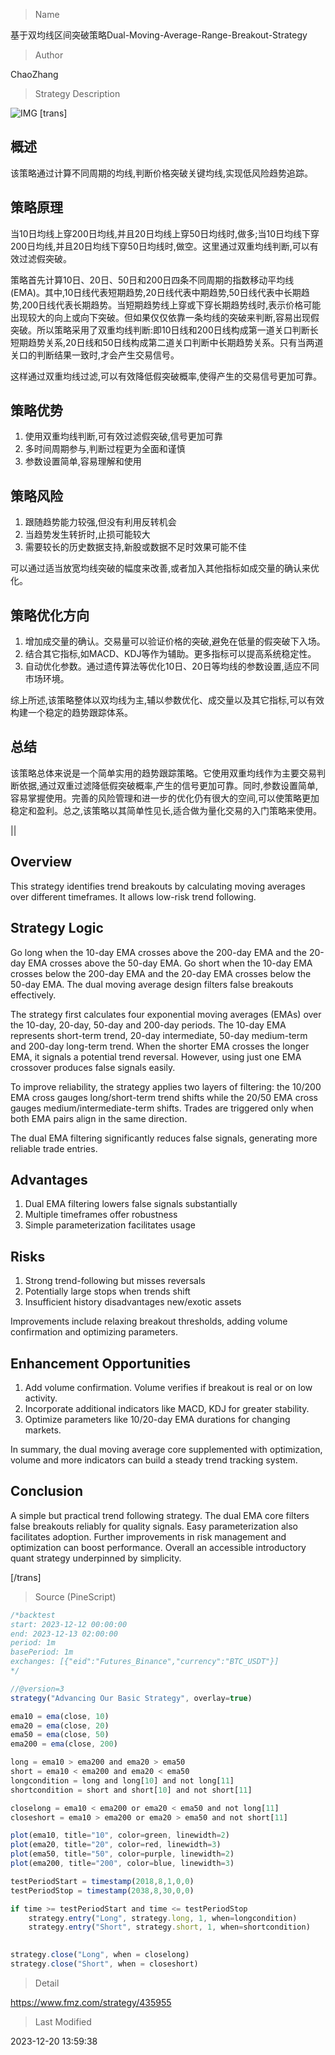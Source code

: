 
> Name

基于双均线区间突破策略Dual-Moving-Average-Range-Breakout-Strategy

> Author

ChaoZhang

> Strategy Description

![IMG](https://www.fmz.com/upload/asset/1145afbd4a5050e5992.png)
 [trans]

## 概述
该策略通过计算不同周期的均线,判断价格突破关键均线,实现低风险趋势追踪。

## 策略原理
当10日均线上穿200日均线,并且20日均线上穿50日均线时,做多;当10日均线下穿200日均线,并且20日均线下穿50日均线时,做空。这里通过双重均线判断,可以有效过滤假突破。

策略首先计算10日、20日、50日和200日四条不同周期的指数移动平均线(EMA)。其中,10日线代表短期趋势,20日线代表中期趋势,50日线代表中长期趋势,200日线代表长期趋势。当短期趋势线上穿或下穿长期趋势线时,表示价格可能出现较大的向上或向下突破。但如果仅仅依靠一条均线的突破来判断,容易出现假突破。所以策略采用了双重均线判断:即10日线和200日线构成第一道关口判断长短期趋势关系,20日线和50日线构成第二道关口判断中长期趋势关系。只有当两道关口的判断结果一致时,才会产生交易信号。

这样通过双重均线过滤,可以有效降低假突破概率,使得产生的交易信号更加可靠。

## 策略优势
1. 使用双重均线判断,可有效过滤假突破,信号更加可靠
2. 多时间周期参与,判断过程更为全面和谨慎
3. 参数设置简单,容易理解和使用

## 策略风险
1. 跟随趋势能力较强,但没有利用反转机会
2. 当趋势发生转折时,止损可能较大
3. 需要较长的历史数据支持,新股或数据不足时效果可能不佳

可以通过适当放宽均线突破的幅度来改善,或者加入其他指标如成交量的确认来优化。

## 策略优化方向 
1. 增加成交量的确认。交易量可以验证价格的突破,避免在低量的假突破下入场。
2. 结合其它指标,如MACD、KDJ等作为辅助。更多指标可以提高系统稳定性。
3. 自动优化参数。通过遗传算法等优化10日、20日等均线的参数设置,适应不同市场环境。

综上所述,该策略整体以双均线为主,辅以参数优化、成交量以及其它指标,可以有效构建一个稳定的趋势跟踪体系。

## 总结
该策略总体来说是一个简单实用的趋势跟踪策略。它使用双重均线作为主要交易判断依据,通过双重过滤降低假突破概率,产生的信号更加可靠。同时,参数设置简单,容易掌握使用。完善的风险管理和进一步的优化仍有很大的空间,可以使策略更加稳定和盈利。总之,该策略以其简单性见长,适合做为量化交易的入门策略来使用。

||

## Overview
This strategy identifies trend breakouts by calculating moving averages over different timeframes. It allows low-risk trend following.   

## Strategy Logic
Go long when the 10-day EMA crosses above the 200-day EMA and the 20-day EMA crosses above the 50-day EMA. Go short when the 10-day EMA crosses below the 200-day EMA and the 20-day EMA crosses below the 50-day EMA. The dual moving average design filters false breakouts effectively.  

The strategy first calculates four exponential moving averages (EMAs) over the 10-day, 20-day, 50-day and 200-day periods. The 10-day EMA represents short-term trend, 20-day intermediate, 50-day medium-term and 200-day long-term trend. When the shorter EMA crosses the longer EMA, it signals a potential trend reversal. However, using just one EMA crossover produces false signals easily.  

To improve reliability, the strategy applies two layers of filtering: the 10/200 EMA cross gauges long/short-term trend shifts while the 20/50 EMA cross gauges medium/intermediate-term shifts. Trades are triggered only when both EMA pairs align in the same direction.   

The dual EMA filtering significantly reduces false signals, generating more reliable trade entries. 

## Advantages
1. Dual EMA filtering lowers false signals substantially 
2. Multiple timeframes offer robustness 
3. Simple parameterization facilitates usage

## Risks
1. Strong trend-following but misses reversals  
2. Potentially large stops when trends shift
3. Insufficient history disadvantages new/exotic assets 

Improvements include relaxing breakout thresholds, adding volume confirmation and optimizing parameters.  

## Enhancement Opportunities
1. Add volume confirmation. Volume verifies if breakout is real or on low activity.  
2. Incorporate additional indicators like MACD, KDJ for greater stability. 
3. Optimize parameters like 10/20-day EMA durations for changing markets.  

In summary, the dual moving average core supplemented with optimization, volume and more indicators can build a steady trend tracking system.  

## Conclusion
A simple but practical trend following strategy. The dual EMA core filters false breakouts reliably for quality signals. Easy parameterization also facilitates adoption. Further improvements in risk management and optimization can boost performance. Overall an accessible introductory quant strategy underpinned by simplicity.  

[/trans]



> Source (PineScript)

``` javascript
/*backtest
start: 2023-12-12 00:00:00
end: 2023-12-13 02:00:00
period: 1m
basePeriod: 1m
exchanges: [{"eid":"Futures_Binance","currency":"BTC_USDT"}]
*/

//@version=3
strategy("Advancing Our Basic Strategy", overlay=true)

ema10 = ema(close, 10)
ema20 = ema(close, 20)
ema50 = ema(close, 50)
ema200 = ema(close, 200)

long = ema10 > ema200 and ema20 > ema50
short = ema10 < ema200 and ema20 < ema50
longcondition = long and long[10] and not long[11]
shortcondition = short and short[10] and not short[11]

closelong = ema10 < ema200 or ema20 < ema50 and not long[11]
closeshort = ema10 > ema200 or ema20 > ema50 and not short[11]

plot(ema10, title="10", color=green, linewidth=2)
plot(ema20, title="20", color=red, linewidth=3)
plot(ema50, title="50", color=purple, linewidth=2)
plot(ema200, title="200", color=blue, linewidth=3)

testPeriodStart = timestamp(2018,8,1,0,0)
testPeriodStop = timestamp(2038,8,30,0,0)

if time >= testPeriodStart and time <= testPeriodStop
    strategy.entry("Long", strategy.long, 1, when=longcondition)
    strategy.entry("Short", strategy.short, 1, when=shortcondition)
    

strategy.close("Long", when = closelong)
strategy.close("Short", when = closeshort)
```

> Detail

https://www.fmz.com/strategy/435955

> Last Modified

2023-12-20 13:59:38
